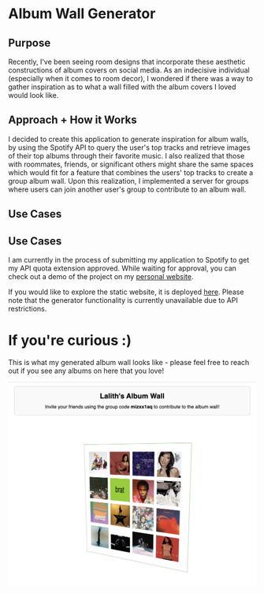 # Album Wall Generator

## Purpose

Recently, I've been seeing room designs that incorporate these aesthetic constructions of album covers on social media. As an indecisive individual (especially when it comes to
room decor), I wondered if there was a way to gather inspiration as to what a wall filled with the album covers I loved would look like.

## Approach + How it Works

I decided to create this application to generate inspiration for album walls, by using the Spotify API to query the user's top tracks and retrieve images of their top albums through their favorite music. I also realized that those with roommates, friends, or significant others might share the same spaces which would fit for a feature that combines the users' top tracks to create a group album wall. Upon this realization, I implemented a server for groups where users can join another user's group to contribute to an album wall. 

## Use Cases

## Use Cases

I am currently in the process of submitting my application to Spotify to get my API quota extension approved. While waiting for approval, you can check out a demo of the project on my [personal website](http://localhost:3000/LalithsPersonalWebsite#project).

If you would like to explore the static website, it is deployed [here](https://album-wall-generator-yfvq-83m8qp6nw-lalithadsureshs-projects.vercel.app/home). Please note that the generator functionality is currently unavailable due to API restrictions.

# If you're curious :)

This is what my generated album wall looks like - please feel free to reach out if you see any albums on here that you love!

![Lalith's Album Wall](client/playlist_generator/public/album2.png)



